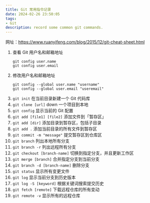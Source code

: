 ```yaml
---
title: Git 常用指令记录
date: 2024-02-26 23:50:05
tags: 
- Git
description: record some common git commands. 
---
```


网址：https://www.ruanyifeng.com/blog/2015/12/git-cheat-sheet.html

1. 查看 Git 用户名和邮箱地址
    ```
    git config user.name
    git config user.email
    ```
2. 修改用户名和邮箱地址
    ```
    git config --global user.name "username"
    git config --global user.email "useremail"
    ```
3. `git init` 在当前目录新建一个 Git 代码库
4. `git clone [url]` down 一个项目到本地
5. `git config` 显示当前的 Git 配置
6. `git add [file1] [file2]` 添加文件到「暂存区」
7. `git add [dir]` 添加目录到暂存区，包括子目录
8. `git add .` 添加当前目录的所有文件到暂存区
9. `git commit -m "message"` 提交暂存区到仓库区
10. `git branch` 列出本地所有分支
11. `git branch -r` 列出远程所有分支
12. `git checkout [branch-name]` 切换到指定分支，并且更新工作区
13. `git merge [branch]` 合并指定分支到当前分支
14. `git branch -d [branch-name]` 删除分支
15. `git status` 显示所有变更文件
16. `git log` 显示当前分支到历史版本
17. `git log -S [keyword]` 根据关键词搜索提交历史
18. `git fetch [remote]` 下载远程仓库的所有变动
19. `git remote -v` 显示所有的远程仓库


